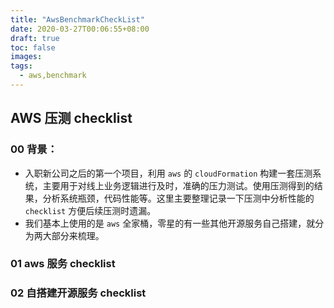 ```yaml
---
title: "AwsBenchmarkCheckList"
date: 2020-03-27T00:06:55+08:00
draft: true
toc: false
images:
tags: 
  - aws,benchmark
---
```


## AWS 压测 checklist

### 00 背景：

- 入职新公司之后的第一个项目，利用 `aws` 的 `cloudFormation` 构建一套压测系统，主要用于对线上业务逻辑进行及时，准确的压力测试。使用压测得到的结果，分析系统瓶颈，代码性能等。这里主要整理记录一下压测中分析性能的`checklist` 方便后续压测时遗漏。
- 我们基本上使用的是 `aws` 全家桶，零星的有一些其他开源服务自己搭建，就分为两大部分来梳理。

### 01 aws 服务 checklist

### 02 自搭建开源服务 checklist

